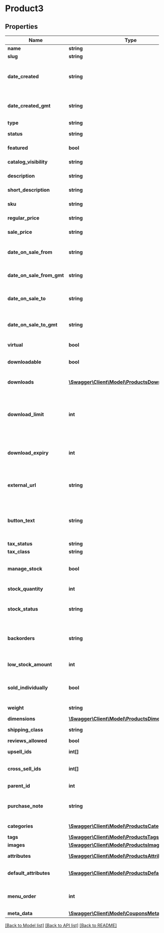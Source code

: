 # Product3

## Properties
Name | Type | Description | Notes
------------ | ------------- | ------------- | -------------
**name** | **string** | Product name. | [optional] 
**slug** | **string** | Product slug. | [optional] 
**date_created** | **string** | The date the product was created, in the site&#x27;s timezone. | [optional] 
**date_created_gmt** | **string** | The date the product was created, as GMT. | [optional] 
**type** | **string** | Product type. | [optional] 
**status** | **string** | Product status (post status). | [optional] 
**featured** | **bool** | Featured product. | [optional] 
**catalog_visibility** | **string** | Catalog visibility. | [optional] 
**description** | **string** | Product description. | [optional] 
**short_description** | **string** | Product short description. | [optional] 
**sku** | **string** | Unique identifier. | [optional] 
**regular_price** | **string** | Product regular price. | [optional] 
**sale_price** | **string** | Product sale price. | [optional] 
**date_on_sale_from** | **string** | Start date of sale price, in the site&#x27;s timezone. | [optional] 
**date_on_sale_from_gmt** | **string** | Start date of sale price, as GMT. | [optional] 
**date_on_sale_to** | **string** | End date of sale price, in the site&#x27;s timezone. | [optional] 
**date_on_sale_to_gmt** | **string** | End date of sale price, in the site&#x27;s timezone. | [optional] 
**virtual** | **bool** | If the product is virtual. | [optional] 
**downloadable** | **bool** | If the product is downloadable. | [optional] 
**downloads** | [**\Swagger\Client\Model\ProductsDownloads[]**](ProductsDownloads.md) | List of downloadable files. | [optional] 
**download_limit** | **int** | Number of times downloadable files can be downloaded after purchase. | [optional] 
**download_expiry** | **int** | Number of days until access to downloadable files expires. | [optional] 
**external_url** | **string** | Product external URL. Only for external products. | [optional] 
**button_text** | **string** | Product external button text. Only for external products. | [optional] 
**tax_status** | **string** | Tax status. | [optional] 
**tax_class** | **string** | Tax class. | [optional] 
**manage_stock** | **bool** | Stock management at product level. | [optional] 
**stock_quantity** | **int** | Stock quantity. | [optional] 
**stock_status** | **string** | Controls the stock status of the product. | [optional] 
**backorders** | **string** | If managing stock, this controls if backorders are allowed. | [optional] 
**low_stock_amount** | **int** | Low Stock amount for the product. | [optional] 
**sold_individually** | **bool** | Allow one item to be bought in a single order. | [optional] 
**weight** | **string** | Product weight (kg). | [optional] 
**dimensions** | [**\Swagger\Client\Model\ProductsDimensions**](ProductsDimensions.md) |  | [optional] 
**shipping_class** | **string** | Shipping class slug. | [optional] 
**reviews_allowed** | **bool** | Allow reviews. | [optional] 
**upsell_ids** | **int[]** | List of up-sell products IDs. | [optional] 
**cross_sell_ids** | **int[]** | List of cross-sell products IDs. | [optional] 
**parent_id** | **int** | Product parent ID. | [optional] 
**purchase_note** | **string** | Optional note to send the customer after purchase. | [optional] 
**categories** | [**\Swagger\Client\Model\ProductsCategories[]**](ProductsCategories.md) | List of categories. | [optional] 
**tags** | [**\Swagger\Client\Model\ProductsTags[]**](ProductsTags.md) | List of tags. | [optional] 
**images** | [**\Swagger\Client\Model\ProductsImages[]**](ProductsImages.md) | List of images. | [optional] 
**attributes** | [**\Swagger\Client\Model\ProductsAttributes[]**](ProductsAttributes.md) | List of attributes. | [optional] 
**default_attributes** | [**\Swagger\Client\Model\ProductsDefaultAttributes[]**](ProductsDefaultAttributes.md) | Defaults variation attributes. | [optional] 
**menu_order** | **int** | Menu order, used to custom sort products. | [optional] 
**meta_data** | [**\Swagger\Client\Model\CouponsMetaData[]**](CouponsMetaData.md) | Meta data. | [optional] 

[[Back to Model list]](../../README.md#documentation-for-models) [[Back to API list]](../../README.md#documentation-for-api-endpoints) [[Back to README]](../../README.md)

